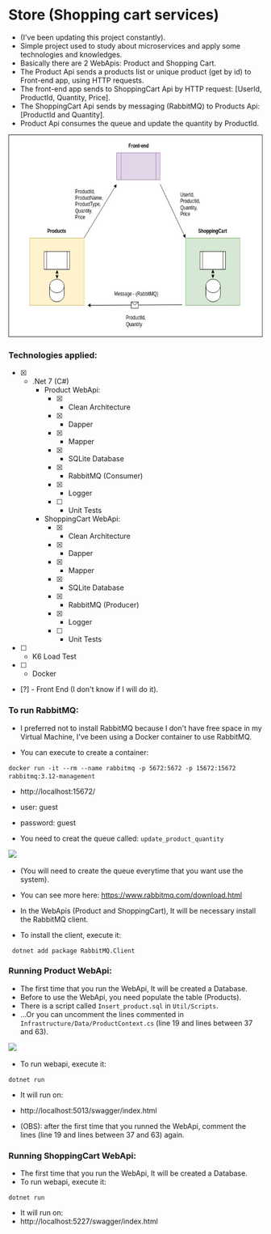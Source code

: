 # Store (Shopping cart services)
- (I've been updating this project constantly).
- Simple project used to study about microservices and apply some technologies and knowledges.
- Basically there are 2 WebApis: Product and Shopping Cart.
- The Product Api sends a products list or unique product (get by id) to Front-end app, using HTTP requests.
- The front-end app sends to ShoppingCart Api by HTTP request: [UserId, ProductId, Quantity, Price].
- The ShoppingCart Api sends by messaging (RabbitMQ) to Products Api: [ProductId and Quantity].
- Product Api consumes the queue and update the quantity by ProductId.

<img src="Util/img/store.jpg" height="400px" />

### Technologies applied:

- [x] - .Net 7 (C#)
    - Product WebApi:
        - [x] - Clean Architecture
        - [x] - Dapper
        - [x] - Mapper
        - [x] - SQLite Database
        - [x] - RabbitMQ (Consumer)
        - [x] - Logger
        - [ ] - Unit Tests
    - ShoppingCart WebApi:
        - [x] - Clean Architecture
        - [x] - Dapper
        - [x] - Mapper
        - [x] - SQLite Database
        - [x] - RabbitMQ (Producer)
        - [x] - Logger 
        - [ ] - Unit Tests
- [ ] - K6 Load Test
- [ ] - Docker
- [?] - Front End (I don't know if I will do it).

### To run RabbitMQ:

- I preferred not to install RabbitMQ because I don't have free space in my Virtual Machine, I've been using a Docker container to use RabbitMQ.

- You can execute to create a container:
 ```
 docker run -it --rm --name rabbitmq -p 5672:5672 -p 15672:15672 rabbitmq:3.12-management
 ```

- http://localhost:15672/
- user: guest
- password: guest

- You need to creat the queue called: 
```update_product_quantity```

<img src="Util/img/rabbit.jpg" height="400px" />

- (You will need to create the queue everytime that you want use the system).

- You can see more here: https://www.rabbitmq.com/download.html

- In the WebApis (Product and ShoppingCart), It will be necessary install the RabbitMQ client.
 - To install the client, execute it:
```
 dotnet add package RabbitMQ.Client
 ```

 ### Running Product WebApi:
- The first time that you run the WebApi, It will be created a Database.
- Before to use the WebApi, you need populate the table (Products).
- There is a script called ```Insert_product.sql``` in ```Util/Scripts```.
- ...Or you can uncomment the lines commented in ```Infrastructure/Data/ProductContext.cs``` (line 19 and lines between 37 and 63).

<img src="Util/img/code-product-context.jpg" height="500px" />

- To run webapi, execute it:
```
dotnet run
```
- It will run on:
- http://localhost:5013/swagger/index.html

- (OBS): after the first time that you runned the WebApi, comment the lines (line 19 and lines between 37 and 63) again.


### Running ShoppingCart WebApi:
- The first time that you run the WebApi, It will be created a Database.
- To run webapi, execute it:
```
dotnet run
```

- It will run on:
 - http://localhost:5227/swagger/index.html